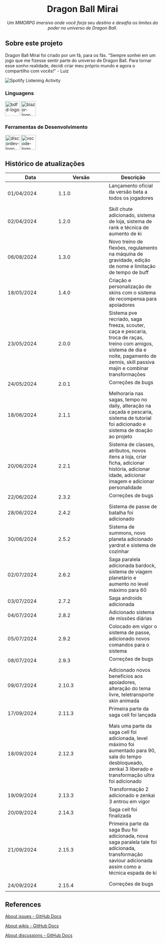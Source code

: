 <h1 align="center">Dragon Ball Mirai</h1>
<p align="center"><i>Um MMORPG imersivo onde você forja seu destino e desafia os limites do poder no universo de Dragon Ball.</i></p>

##  Sobre este projeto

Dragon Ball Mirai foi criado por um fã, para os fãs. "Sempre sonhei em um jogo que me fizesse sentir parte do universo de Dragon Ball. Para tornar esse sonho realidade, decidi criar meu próprio mundo e agora o compartilho com vocês!" - Luiz


<img src="https://lanyard.kyrie25.me/api/892048596164309043?waveColor=8B8BFA&waveSpotifyColor=B48EF7&gradient=7E37F9-B48EF7-E568C4&imgStyle=square" alt="Spotify Listening Activity">

### Linguagens
<p display="inline-block">
  <img width="48" src="https://imgur.com/jptv6sO.png" alt="bdfd-logo"/>
  <img width="48" src="https://imgur.com/rpDRvas.png" alt="blazor-logo"/>
</p>
                                                                                                  
### Ferramentas de Desenvolvimento

<p display="inline-block">
  <img width="48" src="https://imgur.com/MNPV7XS.png" alt="discordev-logo"/>
  <img width="48" src="https://upload.wikimedia.org/wikipedia/commons/thumb/9/9a/Visual_Studio_Code_1.35_icon.svg/2048px-Visual_Studio_Code_1.35_icon.svg.png" alt="vscode-logo"/>
  
</p>

## Histórico de atualizações

<table>
    <thead>
        <th style="width: 25%;">
            Data
        </th>
        <th style="width: 25%;">
            Versão
        </th>
        <th style="width: 25%;">
            Descrição
        </th>
    </thead>
    <tbody>
        <tr>
            <td>
                01/04/2024
            </td>
            <td>
                1.1.0
            </td>
            <td>
                Lançamento oficial da versão beta a todos os jogadores <img width="10" src="https://imgur.com/4hXyW1p.png"/>
            </td>
        </tr>
        <tr>
            <td>
                02/04/2024
            </td>
            <td>
                1.2.0
            </td>
            <td>
                Skill chute adicionado, sistema de loja, sistema de rank e técnica de aumento de ki <img width="10" src="https://imgur.com/4hXyW1p.png"/>
            </td>
        </tr>
        <tr>
            <td>
                06/08/2024
            </td>
            <td>
                1.3.0
            </td>
            <td>
                Novo treino de flexões, regulamento na máquina de gravidade, edição de nome e limitação de tempo de buff <img width="10" src="https://imgur.com/4hXyW1p.png"/>
            </td>
        </tr>
        <tr>
            <td>
                18/05/2024
            </td>
            <td>
                1.4.0
            </td>
            <td>
                Criação e personalização de skins com o sistema de recompensa para apoiadores <img width="10" src="https://imgur.com/4hXyW1p.png"/>
            </td>
        </tr>
       <td>
                23/05/2024
            </td>
            <td>
                2.0.0
            </td>
            <td>
                Sistema pve recriado, saga freeza, scouter, caça e pescaria, troca de raças, treino com amigos, sistema de dia e noite, pagamento de zennis, skill passiva majin e combinar transformações <img width="10" src="https://imgur.com/vLjdK2v.png"/>
            </td>
        </tr>
     <td>
                24/05/2024
            </td>
            <td>
                2.0.1
            </td>
            <td>
                Correções de bugs <img width="10" src="https://imgur.com/9tCG8gb.png"/>
            </td>
        </tr>
    <td>
                18/06/2024
            </td>
            <td>
                2.1.1
            </td>
            <td>
                Melhoraria nas sagas, tempo no daily, alteração na caçada e pescaria, sistema de tutorial foi adicionado e sistema de doação ao projeto <img width="10" src="https://imgur.com/4hXyW1p.png"/>
            </td>
        </tr>
   <td>
                20/06/2024
            </td>
            <td>
                2.2.1
            </td>
            <td>
                Sistema de classes, atributos, novos itens a loja, criar ficha, adicionar história, adicionar idade, adicionar imagem e adicionar personalidade <img width="10" src="https://imgur.com/4hXyW1p.png"/>
            </td>
        </tr>
  <td>
                22/06/2024
            </td>
            <td>
                2.3.2
            </td>
            <td>
                Correções de bugs <img width="10" src="https://imgur.com/9tCG8gb.png"/>
            </td>
        </tr>
  <td>
                28/06/2024
            </td>
            <td>
                2.4.2
            </td>
            <td>
                Sistema de passe de batalha foi adicionado <img width="10" src="https://imgur.com/4hXyW1p.png"/>
            </td>
        </tr>
    <td>
                30/06/2024
            </td>
            <td>
                2.5.2
            </td>
            <td>
                Sistema de summons, novo planeta adicionado yardrat e sistema de cozinhar <img width="10" src="https://imgur.com/4hXyW1p.png"/>
            </td>
        </tr>
    <td>
                02/07/2024
            </td>
            <td>
                2.6.2
            </td>
            <td>
                Saga paralela adicionada bardock, sistema de viagem planetário e aumento no level máximo para 60 <img width="10" src="https://imgur.com/4hXyW1p.png"/>
            </td>
        </tr>
      <td>
                03/07/2024
            </td>
            <td>
                2.7.2
            </td>
            <td>
                Saga androids adicionada <img width="10" src="https://imgur.com/4hXyW1p.png"/>
            </td>
        </tr>
        <td>
                04/07/2024
            </td>
            <td>
                2.8.2
            </td>
            <td>
                Adicionado sistema de missões diárias <img width="10" src="https://imgur.com/4hXyW1p.png"/>
            </td>
        </tr>
        <td>
                05/07/2024
            </td>
            <td>
                2.9.2
            </td>
            <td>
                Colocado em vigor o sistema de passe, adicionado novos comandos para o sistema <img width="10" src="https://imgur.com/4hXyW1p.png"/>
            </td>
        </tr>
      <td>
                08/07/2024
            </td>
            <td>
                2.9.3
            </td>
            <td>
                Correções de bugs <img width="10" src="https://imgur.com/9tCG8gb.png"/>
            </td>
        </tr>
   <td>
                09/07/2024
            </td>
            <td>
                2.10.3
            </td>
            <td>
                Adicionado novos benefícios aos apoiadores, alteração do tema livre, teletransporte skin animada <img width="10" src="https://imgur.com/4hXyW1p.png"/>
            </td>
        </tr>
   <td>
                17/09/2024
            </td>
            <td>
                2.11.3
            </td>
            <td>
                Primeira parte da saga cell foi lançada <img width="10" src="https://imgur.com/4hXyW1p.png"/>
            </td>
        </tr>
   <td>
                18/09/2024
            </td>
            <td>
                2.12.3
            </td>
            <td>
                Mais uma parte da saga cell foi adicionada, level máximo foi aumentado para 90, sala do tempo desbloqueado, zenkai 3 liberado e transformação ultra foi adicionado <img width="10" src="https://imgur.com/4hXyW1p.png"/>
            </td>
        </tr>
   <td>
                19/09/2024
            </td>
            <td>
                2.13.3
            </td>
            <td>
                Transformação 2 adicionado e zenkai 3 entrou em vigor <img width="10" src="https://imgur.com/4hXyW1p.png"/>
            </td>
        </tr>
  <td>
                20/09/2024
            </td>
            <td>
                2.14.3
            </td>
            <td>
                Saga cell foi finalizada <img width="10" src="https://imgur.com/4hXyW1p.png"/>
            </td>
        </tr>
  <td>
                21/09/2024
            </td>
            <td>
                2.15.3
            </td>
            <td>
                Primeira parte da saga Buu foi adicionada, nova saga paralela tale foi adicionada, transformação saviour adicionada assim como a técnica espada de ki <img width="10" src="https://imgur.com/4hXyW1p.png"/>
            </td>
        </tr>
   <td>
                24/09/2024
            </td>
            <td>
                2.15.4
            </td>
            <td>
                Correções de bugs <img width="10" src="https://imgur.com/9tCG8gb.png"/>
            </td>
        </tr>
    </tbody>
</table>

## References
[About issues - GitHub Docs](https://github.com/Dragon-Ball-Mirai/Home.wiki.git)

[About wikis - GitHub Docs](https://docs.github.com/en/communities/documenting-your-project-with-wikis/about-wikis)

[About discussions - GitHub Docs](https://docs.github.com/en/discussions/collaborating-with-your-community-using-discussions/about-discussions)
